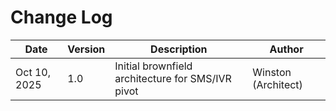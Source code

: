 # Change Log

| Date | Version | Description | Author |
|------|---------|-------------|--------|
| Oct 10, 2025 | 1.0 | Initial brownfield architecture for SMS/IVR pivot | Winston (Architect) |
